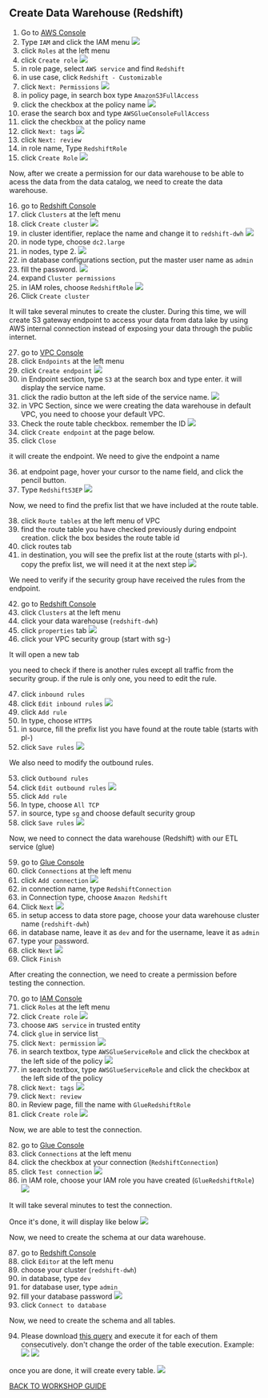 ## Create Data Warehouse (Redshift)

1. Go to [AWS Console](https://console.aws.amazon.com/console/home?region=us-east-1#)
2. Type `IAM` and click the IAM menu
    ![](../../images/DLAndDWH/DWH/2.png)
3. click `Roles` at the left menu
4. click `Create role`
    ![](../../images/DLAndDWH/DWH/4.png)
5. in role page, select `AWS service` and find `Redshift`
6. in use case, click `Redshift - Customizable`
7. click `Next: Permissions`
    ![](../../images/DLAndDWH/DWH/7.png)
8. in policy page, in search box type `AmazonS3FullAccess`
9. click the checkbox at the policy name
    ![](../../images/DLAndDWH/DWH/9.png)
10. erase the search box and type `AWSGlueConsoleFullAccess`
11. click the checkbox at the policy name
12. click `Next: tags`
    ![](../../images/DLAndDWH/DWH/12.png)
13. click `Next: review`
14. in role name, Type `RedshiftRole`
15. click `Create Role`
    ![](../../images/DLAndDWH/DWH/15.png)

Now, after we create a permission for our data warehouse to be able to acess the data from the data catalog, we need to create the data warehouse.

16. go to [Redshift Console](https://console.aws.amazon.com/redshiftv2/home?region=us-east-1#landing)
17. click `Clusters` at the left menu
18. click `Create cluster`
    ![](../../images/DLAndDWH/DWH/18.png)
19. in cluster identifier, replace the name and change it to `redshift-dwh`
    ![](../../images/DLAndDWH/DWH/19.png)
20. in node type, choose `dc2.large`
21. in nodes, type 2.
    ![](../../images/DLAndDWH/DWH/21.png)
22. in database configurations section, put the master user name as `admin`
23. fill the password.
    ![](../../images/DLAndDWH/DWH/23.png)
24. expand `Cluster permissions`
25. in IAM roles, choose `RedshiftRole`
    ![](../../images/DLAndDWH/DWH/25.png)
26. Click `Create cluster`

It will take several minutes to create the cluster. During this time, we will create S3 gateway endpoint to access your data from data lake by using AWS internal connection instead of exposing your data through the public internet.

27. go to [VPC Console](https://console.aws.amazon.com/vpc/home?region=us-east-1#)
28. click `Endpoints` at the left menu
29. click `Create endpoint`
    ![](../../images/DLAndDWH/DWH/29.png)
30. in Endpoint section, type `S3` at the search box and type enter. it will display the service name.
31. click the radio button at the left side of the service name.
    ![](../../images/DLAndDWH/DWH/31.png)
32. in VPC Section, since we were creating the data warehouse in default VPC, you need to choose your default VPC.
33. Check the route table checkbox. remember the ID
    ![](../../images/DLAndDWH/DWH/33.png)
34. click `Create endpoint` at the page below.
35. click `Close`

it will create the endpoint. We need to give the endpoint a name

36. at endpoint page, hover your cursor to the name field, and click the pencil button.
37. Type `RedshiftS3EP`
    ![](../../images/DLAndDWH/DWH/37.png)

Now, we need to find the prefix list that we have included at the route table.

38. click `Route tables` at the left menu of VPC
39. find the route table you have checked previously during endpoint creation. click the box besides the route table id
40. click routes tab
41. in destination, you will see the prefix list at the route (starts with pl-). copy the prefix list, we will need it at the next step
    ![](../../images/DLAndDWH/DWH/41.png)

We need to verify if the security group have received the rules from the endpoint.

42. go to [Redshift Console](https://console.aws.amazon.com/redshiftv2/home?region=us-east-1#landing)
43. click `Clusters` at the left menu
44. click your data warehouse (`redshift-dwh`)
45. click `properties` tab
    ![](../../images/DLAndDWH/DWH/45.png)
46. click your VPC security group (start with sg-)

It will open a new tab

you need to check if there is another rules except all traffic from the security group. if the rule is only one, you need to edit the rule.

47. click `inbound rules`
48. click `Edit inbound rules`
    ![](../../images/DLAndDWH/DWH/48.png)
49. click `Add rule`
50. In type, choose `HTTPS`
51. in source, fill the prefix list you have found at the route table (starts with pl-)
52. click `Save rules`
    ![](../../images/DLAndDWH/DWH/52.png)

We also need to modify the outbound rules.

53. click `Outbound rules`
54. click `Edit outbound rules`
    ![](../../images/DLAndDWH/DWH/54.png)
55. click `Add rule`
56. In type, choose `All TCP`
57. in source, type `sg` and choose default security group
58. click `Save rules`
    ![](../../images/DLAndDWH/DWH/58.png)

Now, we need to connect the data warehouse (Redshift) with our ETL service (glue)

59. go to [Glue Console](https://console.aws.amazon.com/glue/home?region=us-east-1)
60. click `Connections` at the left menu
61. click `Add connection`
    ![](../../images/DLAndDWH/DWH/61.png)
62. in connection name, type `RedshiftConnection`
63. in Connection type, choose `Amazon Redshift`
64. Click `Next`
    ![](../../images/DLAndDWH/DWH/64.png)
65. in setup access to data store page, choose your data warehouse cluster name (`redshift-dwh`)
66. in database name, leave it as `dev` and for the username, leave it as `admin`
67. type your password.
68. click `Next`
    ![](../../images/DLAndDWH/DWH/68.png)
69. Click `Finish`

After creating the connection, we need to create a permission before testing the connection.

70. go to [IAM Console](https://console.aws.amazon.com/iam/home?region=us-east-1#/home)
71. click `Roles` at the left menu
72. click `Create role`
    ![](../../images/DLAndDWH/DWH/72.png)
73. choose `AWS service` in trusted entity
74. click `glue` in service list
75. click `Next: permission`
    ![](../../images/DLAndDWH/DWH/75.png)
76. in search textbox, type `AWSGlueServiceRole` and click the checkbox at the left side of the policy
    ![](../../images/DLAndDWH/DWH/76.png)
77. in search textbox, type `AWSGlueServiceRole` and click the checkbox at the left side of the policy
78. click `Next: tags`
    ![](../../images/DLAndDWH/DWH/78.png)
79. click `Next: review`
80. in Review page, fill the name with `GlueRedshiftRole`
81. click `Create role`
    ![](../../images/DLAndDWH/DWH/81.png)

Now, we are able to test the connection.

82. go to [Glue Console](https://console.aws.amazon.com/glue/home?region=us-east-1)
83. click `Connections` at the left menu
84. click the checkbox at your connection (`RedshiftConnection`)
85. click `Test connection`
    ![](../../images/DLAndDWH/DWH/85.png)
86. in IAM role, choose your IAM role you have created (`GlueRedshiftRole`)
    ![](../../images/DLAndDWH/DWH/86.png)

It will take several minutes to test the connection.

Once it's done, it will display like below
    ![](../../images/DLAndDWH/DWH/86-2.png)

Now, we need to create the schema at our data warehouse.

87. go to [Redshift Console](https://console.aws.amazon.com/redshiftv2/home?region=us-east-1#landing)
88. click `Editor` at the left menu
89. choose your cluster (`redshift-dwh`)
90. in database, type `dev`
91. for database user, type `admin`
92. fill your database password
    ![](../../images/DLAndDWH/DWH/92.png)
93. click `Connect to database`

Now, we need to create the schema and all tables.

94. Please download [this query](../../files/DLAndDWH/DWH/Redshift-DDL.sql) and execute it for each of them consecutively. don't change the order of the table execution.
Example: 
    ![](../../images/DLAndDWH/DWH/94.png)
    ![](../../images/DLAndDWH/DWH/94-2.png)

once you are done, it will create every table.
    ![](../../images/DLAndDWH/DWH/94-3.png)

[BACK TO WORKSHOP GUIDE](../../README.md)